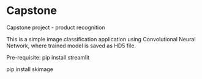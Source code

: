 # Capstone
Capstone project - product recognition

This is a simple image classification application using Convolutional Neural Network, where trained model is saved as HD5 file.

Pre-requisite:
pip install streamlit

pip install skimage
